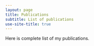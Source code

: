 ```yaml
---
layout: page
title: Publications
subtitle: List of publications
use-site-title: true 
---
```


Here is complete list of my publications.

<script src="https://bibbase.org/show?bib=https%3A%2F%2Fraw.githubusercontent.com%2Foliver-carr%2Foliver-carr.github.io%2Fmaster%2F_includes%2Fmypub.bib&jsonp=1"></script>

